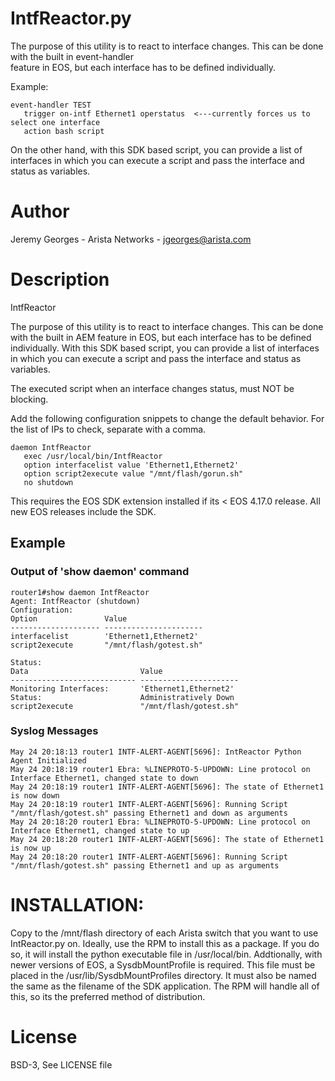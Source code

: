# IntfReactor.py

The purpose of this utility is to react to interface changes. This can be done with the built in event-handler  
feature in EOS, but each interface has to be defined individually. 

Example:
```
event-handler TEST
   trigger on-intf Ethernet1 operstatus  <---currently forces us to select one interface
   action bash script
```
On the other hand, with this SDK based script, you can provide a list of interfaces in which you can execute
a script and pass the interface and status as variables.

# Author
Jeremy Georges - Arista Networks   - jgeorges@arista.com

# Description
IntfReactor

The purpose of this utility is to react to interface changes. This can be done with the built in AEM
feature in EOS, but each interface has to be defined individually. With this SDK based script, you can provide a
list of interfaces in which you can execute a script and pass the interface and status as variables.

The executed script when an interface changes status, must NOT be blocking.

Add the following configuration snippets to change the default behavior. For the list
of IPs to check, separate with a comma.
```
daemon IntfReactor
   exec /usr/local/bin/IntfReactor
   option interfacelist value 'Ethernet1,Ethernet2'
   option script2execute value "/mnt/flash/gorun.sh"
   no shutdown
```
This requires the EOS SDK extension installed if its < EOS 4.17.0 release.
All new EOS releases include the SDK.

## Example

### Output of 'show daemon' command
```
router1#show daemon IntfReactor 
Agent: IntfReactor (shutdown)
Configuration:
Option               Value                  
-------------------- ---------------------- 
interfacelist        'Ethernet1,Ethernet2'  
script2execute       "/mnt/flash/gotest.sh" 

Status:
Data                         Value                  
---------------------------- ---------------------- 
Monitoring Interfaces:       'Ethernet1,Ethernet2'  
Status:                      Administratively Down  
script2execute               "/mnt/flash/gotest.sh" 

```

### Syslog Messages
```
May 24 20:18:13 router1 INTF-ALERT-AGENT[5696]: IntReactor Python Agent Initialized
May 24 20:18:19 router1 Ebra: %LINEPROTO-5-UPDOWN: Line protocol on Interface Ethernet1, changed state to down
May 24 20:18:19 router1 INTF-ALERT-AGENT[5696]: The state of Ethernet1 is now down
May 24 20:18:19 router1 INTF-ALERT-AGENT[5696]: Running Script "/mnt/flash/gotest.sh" passing Ethernet1 and down as arguments
May 24 20:18:20 router1 Ebra: %LINEPROTO-5-UPDOWN: Line protocol on Interface Ethernet1, changed state to up
May 24 20:18:20 router1 INTF-ALERT-AGENT[5696]: The state of Ethernet1 is now up
May 24 20:18:20 router1 INTF-ALERT-AGENT[5696]: Running Script "/mnt/flash/gotest.sh" passing Ethernet1 and up as arguments
```



# INSTALLATION:
Copy to the /mnt/flash directory of each Arista switch that you want to use IntReactor.py on.
Ideally, use the RPM to install this as a package. If you do so, it will install the python executable
file in /usr/local/bin. Addtionally, with newer versions of EOS, a SysdbMountProfile is required. This file 
must be placed in the /usr/lib/SysdbMountProfiles directory. It must also be named the same as the filename
of the SDK application. The RPM will handle all of this, so its the preferred method of distribution.



License
=======
BSD-3, See LICENSE file
